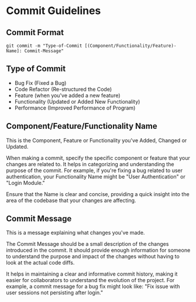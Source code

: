 # Commit Guidelines

## Commit Format
```
git commit -m "Type-of-Commit [(Component/Functionality/Feature)-Name]: Commit-Message"
```

## Type of Commit

- Bug Fix (Fixed a Bug)
- Code Refactor (Re-structured the Code)
- Feature (when you've added a new feature)
- Functionality (Updated or Added New Functionality)
- Performance (Improved Performance of Program)

## Component/Feature/Functionality Name
This is the Component, Feature or Functionality you've Added, Changed or Updated.

When making a commit, specify the specific component or feature that your changes are related to. It helps in categorizing and understanding the purpose of the commit. For example, if you're fixing a bug related to user authentication, your Functionality Name might be "User Authentication" or "Login Module."

Ensure that the Name is clear and concise, providing a quick insight into the area of the codebase that your changes are affecting.

## Commit Message
This is a message explaining what changes you've made.

The Commit Message should be a small description of the changes introduced in the commit. It should provide enough information for someone to understand the purpose and impact of the changes without having to look at the actual code diffs.

It helps in maintaining a clear and informative commit history, making it easier for collaborators to understand the evolution of the project. For example, a commit message for a bug fix might look like: "Fix issue with user sessions not persisting after login."

